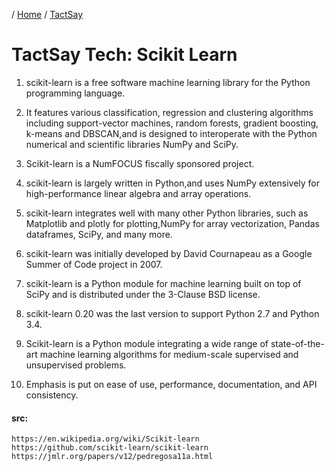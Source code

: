 / [Home](index.md) / [TactSay](tactsay.md)

# TactSay Tech: Scikit Learn


1. scikit-learn is a free software machine learning library for the Python programming language.

2. It features various classification, regression and clustering algorithms including support-vector machines, random forests, gradient boosting, k-means and DBSCAN,and is designed to interoperate with the Python numerical and scientific libraries NumPy and SciPy.

3. Scikit-learn is a NumFOCUS fiscally sponsored project.

4. scikit-learn is largely written in Python,and uses NumPy extensively for high-performance linear algebra and array operations.

5. scikit-learn integrates well with many other Python libraries, such as Matplotlib and plotly for plotting,NumPy for array vectorization, Pandas dataframes, SciPy, and many more.

6. scikit-learn was initially developed by David Cournapeau as a Google Summer of Code project in 2007.

7. scikit-learn is a Python module for machine learning built on top of SciPy and is distributed under the 3-Clause BSD license.

8. scikit-learn 0.20 was the last version to support Python 2.7 and Python 3.4.

9. Scikit-learn is a Python module integrating a wide range of state-of-the-art machine learning algorithms for medium-scale supervised and unsupervised problems.

10. Emphasis is put on ease of use, performance, documentation, and API consistency.

#### src:
```
https://en.wikipedia.org/wiki/Scikit-learn
https://github.com/scikit-learn/scikit-learn
https://jmlr.org/papers/v12/pedregosa11a.html
```
